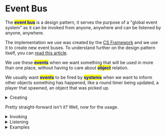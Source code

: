 # Event Bus

The <mark style="color:blue;">**event bus**</mark> is a design pattern, it serves the purpose of a "global event system" as it can be invoked from anyone, anywhere and can be listened by anyone, anywhere.&#x20;

The implementation we use was created by the [CS Framework](https://github.com/coimbrastudios/framework) and we use it to create new event buses. To understand further on the design pattern itself, you can [read this article](https://www.techyourchance.com/event-bus/).

We use these <mark style="color:blue;">**events**</mark> when we want something that will be used in more than one place, without having to care about <mark style="color:blue;">**object**</mark> relation.&#x20;

We usually want <mark style="color:blue;">**events**</mark> to be fired by <mark style="color:blue;">**systems**</mark> when we want to inform other objects something has happened, like a round timer being updated, a player that spawned, an object that was picked up.

<details>

<summary>Creating</summary>

To create a new <mark style="color:blue;">**event**</mark>, we use <mark style="color:blue;">**partial structs**</mark> that inherit from the <mark style="color:purple;">**IEvent**</mark>** **<mark style="color:blue;">**interface**</mark>. The reason for the <mark style="color:blue;">**partial**</mark> keyword is that the [CS Framework](https://github.com/coimbrastudios/framework) uses the [Roslyn code generation tools](https://github.com/dotnet/roslyn) to create the rest of the necessary logic on that <mark style="color:blue;">**struct**</mark>.

```csharp
public partial struct RoundTimerUpdatedEvent : IEvent 
{
    public int TimerSeconds;
}
```

It is also interesting and kind-of but not obligatory standard to create constructors for these <mark style="color:blue;">**events**</mark>, they can become quite large lines at times.

```csharp
public partial struct RoundTimerUpdatedEvent : IEvent 
{
    public int TimerSeconds;
    
    public RoundTimerUpdatedEvent(int timerSeconds) 
    {
        TimerSeconds = timerSeconds;
    }
}
```

</details>

Pretty straight-forward isn't it? Well, now for the usage.

<details>

<summary>Invoking</summary>

Invoking is the easiest part. You just need to know what you want to invoke and when. The code below creates a new instance of our <mark style="color:blue;">**event**</mark>, using the constructor we just defined and then invokes it. We also have to specify who called that <mark style="color:blue;">**event**</mark>, in our case we use the this keyword to say that the <mark style="color:blue;">**class's**</mark> instance that called it.

All event invoking should happen after <mark style="color:green;">**OnAwake**</mark>.

```csharp
RoundTimerUpdatedEvent event = new RoundTimerUpdatedEvent(30);
event.Invoke(this);
```

</details>

<details>

<summary>Listening</summary>

Listening is the most complex of them, because it contains scary words and more complex management.

It is advised that you add event listeners on <mark style="color:green;">**OnAwake**</mark>, to avoid initialization issues.

<pre class="language-csharp"><code class="lang-csharp"><strong>protected override void OnAwake() 
</strong>{
<strong>    base.OnAwake();
</strong>    
    RoundTimerUpdated.AddListener(HandleRoundTimerUpdated);
}
</code></pre>

<mark style="color:blue;">**base**</mark>**.**<mark style="color:green;">**Awake**</mark>**()** calls the parent class's <mark style="color:green;">**Awake**</mark> function. Then we add the method that will be called when the <mark style="color:blue;">**event**</mark> is invoked. We'll declare the method as follows:

```csharp
private void HandleRoundStateUpdated(ref EventContext ctx, in RoundStateUpdated e) 
{
    Debug.Log(e.TimerSeconds);
}
```

The <mark style="color:purple;">**EventContext**</mark> is usually unused but it gives us information about the invoking itself. Then we have the <mark style="color:blue;">**event**</mark> we created, it is the <mark style="color:blue;">**struct**</mark> that we previously created.&#x20;

The <mark style="color:blue;">**ref**</mark> and <mark style="color:blue;">**in keywords**</mark> are there for optimization reasons but they are required, so always add them if your **IDE** doesn't autocomplete correctly.

One thing to note here is that you have to remove the listeners eventually, you have to do it on the <mark style="color:green;">**OnDestroyed**</mark> callback, but if you're using any class that inherits from <mark style="color:purple;">**Actor**</mark> or <mark style="color:purple;">**NetworkActor**</mark>, it already unsubscribes from it if you use the <mark style="color:green;">**AddHandle**</mark> method when listening to the events.

```csharp
protected override void OnAwake() 
{
    base.OnAwake();
    
    AddHandle(RoundTimerUpdated.AddListener(HandleRoundTimerUpdated));
}
```



</details>

<details>

<summary>Examples</summary>

One thing we have to keep in mind is that, with networking, we have to use a **data-driven design**, as we cannot depend on one-time of <mark style="color:blue;">**events**</mark> only, a user has to be able to disconnect and reconnect back later with no issues, if we did not use **data-driven**, the user would lose that information.

So, we can have the best of both worlds, [<mark style="color:purple;">**FishNet**</mark> ](../../../networking/fishnet-networking/)already has callbacks when <mark style="color:purple;">**SyncVars**</mark> are changed, and they are changed to the correct value when the user enters the server.

In the <mark style="color:purple;">**ReadyPlayersSystem**</mark>, we have:

```csharp
[SyncObject] private readonly SyncList<string> _readyPlayers = new();
```

This is a <mark style="color:purple;">**SyncList**</mark>, it updates automatically for all clients, and it as a <mark style="color:blue;">**OnChange**</mark> callback. It makes us able to do this:

```csharp
_readyPlayers.OnChange += HandleReadyPlayersChanged;
```

When the list is changed, we call the <mark style="color:green;">**HandleReadyPlayersChanged**</mark> method.

```csharp
private void HandleReadyPlayersChanged(SyncListOperation op, int index, string s, string newItem1, bool asServer)
{
    SyncReadyPlayers();
}
```

The method then calls the <mark style="color:green;">**SyncReadyPlayersMethod**</mark>, calling, then, our <mark style="color:blue;">**event**</mark>.

```csharp
private void SyncReadyPlayers()
{
    ReadyPlayersChanged readyPlayersChanged = new(_readyPlayers.ToList());
    readyPlayersChanged.Invoke(this);
}
```

All this trajectory is to ensure our client doesn't lose anything when he rejoins a game and can load stuff back correctly, not to mention this is way easier than doing **RPCs** all over the code.

Anything in the codebase can listen to that event, in that case we use for updating the UI, that changes the player name's color if they are ready or not.

</details>
